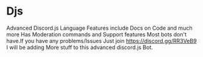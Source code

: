 # Djs
Advanced Discord.js Language Features include Docs on Code and much more
Has Moderation commands and Support features Most bots don't have.If you have any problems/Issues Just join https://discord.gg/RR3VeB9 
I will be adding More stuff to this advanced discord.js Bot.
